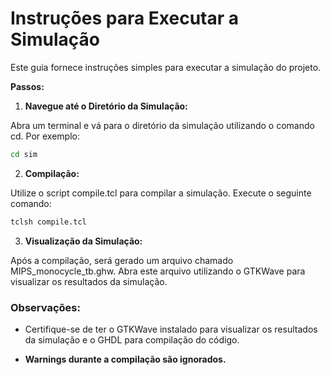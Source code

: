 <h1>Instruções para Executar a Simulação</h1>

Este guia fornece instruções simples para executar a simulação do projeto.

**Passos:**

1. **Navegue até o Diretório da Simulação:**

Abra um terminal e vá para o diretório da simulação utilizando o comando cd. Por exemplo:
~~~bash
cd sim
~~~
2. **Compilação:**

Utilize o script compile.tcl para compilar a simulação. Execute o seguinte comando:
~~~bash
tclsh compile.tcl
~~~
3. **Visualização da Simulação:**
   
Após a compilação, será gerado um arquivo chamado MIPS_monocycle_tb.ghw. Abra este arquivo utilizando o GTKWave para visualizar os resultados da simulação.

<h3>Observações:</h3>

* Certifique-se de ter o GTKWave instalado para visualizar os resultados da simulação e o GHDL para compilação do código.

* **Warnings durante a compilação são ignorados.**
